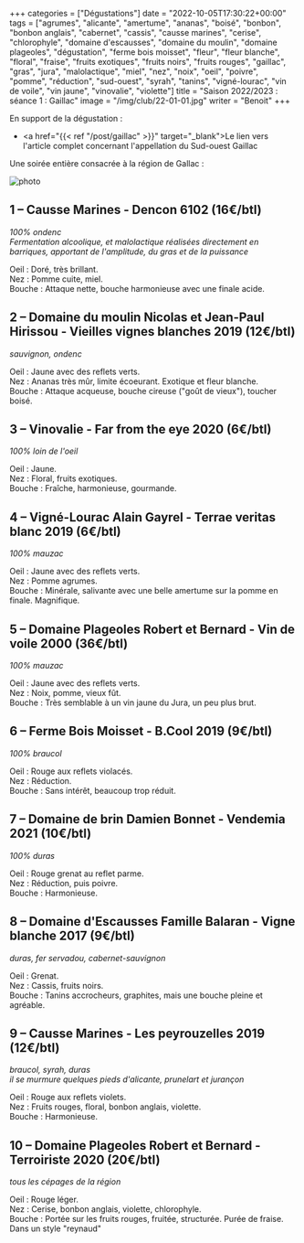 +++
categories = ["Dégustations"]
date = "2022-10-05T17:30:22+00:00"
tags = ["agrumes", "alicante", "amertume", "ananas", "boisé", "bonbon", "bonbon anglais", "cabernet", "cassis", "causse marines", "cerise", "chlorophyle", "domaine d'escausses", "domaine du moulin", "domaine plageoles", "dégustation", "ferme bois moisset", "fleur", "fleur blanche", "floral", "fraise", "fruits exotiques", "fruits noirs", "fruits rouges", "gaillac", "gras", "jura", "malolactique", "miel", "nez", "noix", "oeil", "poivre", "pomme", "réduction", "sud-ouest", "syrah", "tanins", "vigné-lourac", "vin de voile", "vin jaune", "vinovalie", "violette"]
title = "Saison 2022/2023 : séance 1 : Gaillac"
image = "/img/club/22-01-01.jpg"
writer = "Benoit"
+++

En support de la dégustation :  
* <a href="{{< ref "/post/gaillac" >}}" target="_blank">Le lien vers l'article complet concernant l'appellation du Sud-ouest Gaillac</a>

Une soirée entière consacrée à la région de Gallac :

![photo][1]

[1]: /img/club/22-01-02.png

## 1 – Causse Marines - Dencon 6102 (16€/btl)
_100% ondenc_  
_Fermentation alcoolique, et malolactique réalisées directement en barriques, apportant de l'amplitude, du gras et de la puissance_  

Oeil : Doré, très brillant.    
Nez : Pomme cuite, miel.  
Bouche : Attaque nette, bouche harmonieuse avec une finale acide.

## 2 – Domaine du moulin Nicolas et Jean-Paul Hirissou - Vieilles vignes blanches 2019 (12€/btl)
_sauvignon, ondenc_  

Oeil : Jaune avec des reflets verts.  
Nez : Ananas très mûr, limite écoeurant. Exotique et fleur blanche.  
Bouche : Attaque acqueuse, bouche cireuse ("goût de vieux"), toucher boisé.

## 3 – Vinovalie - Far from the eye 2020 (6€/btl)
_100% loin de l'oeil_  

Oeil : Jaune.  
Nez : Floral, fruits exotiques.  
Bouche : Fraîche, harmonieuse, gourmande.

## 4 – Vigné-Lourac Alain Gayrel - Terrae veritas blanc 2019 (6€/btl) <i class="fa fa-plus-circle"></i> 
_100% mauzac_  

Oeil : Jaune  avec des reflets verts.  
Nez : Pomme agrumes.  
Bouche : Minérale, salivante avec une belle amertume sur la pomme en finale. Magnifique.

## 5 – Domaine Plageoles Robert et Bernard - Vin de voile 2000 (36€/btl) 
_100% mauzac_  

Oeil : Jaune  avec des reflets verts.  
Nez : Noix, pomme, vieux fût.  
Bouche : Très semblable à un vin jaune du Jura, un peu plus brut.

## 6 – Ferme Bois Moisset - B.Cool 2019 (9€/btl) <i class="fa fa-minus-circle"></i> 
_100% braucol_  

Oeil : Rouge aux reflets violacés.  
Nez : Réduction.  
Bouche : Sans intérêt, beaucoup trop réduit.

## 7 – Domaine de brin Damien Bonnet - Vendemia 2021 (10€/btl) 
_100% duras_  

Oeil : Rouge grenat au reflet parme.  
Nez : Réduction, puis poivre.  
Bouche : Harmonieuse.

## 8 – Domaine d'Escausses Famille Balaran - Vigne blanche 2017 (9€/btl) <i class="fa fa-plus-circle"></i> 
_duras, fer servadou, cabernet-sauvignon_  

Oeil : Grenat.  
Nez : Cassis, fruits noirs.  
Bouche : Tanins accrocheurs, graphites, mais une bouche pleine et agréable.

## 9 – Causse Marines - Les peyrouzelles 2019 (12€/btl)
_braucol, syrah, duras_  
_il se murmure quelques pieds d'alicante, prunelart et jurançon_    

Oeil : Rouge aux reflets violets.  
Nez : Fruits rouges, floral, bonbon anglais, violette.  
Bouche : Harmonieuse.

## 10 – Domaine Plageoles Robert et Bernard  - Terroiriste 2020 (20€/btl)
_tous les cépages de la région_  

Oeil : Rouge léger.  
Nez : Cerise, bonbon anglais, violette, chlorophyle.  
Bouche : Portée sur les fruits rouges, fruitée, structurée. Purée de fraise. Dans un style "reynaud"
